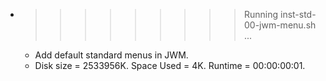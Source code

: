 * >>>>>>>>> Running inst-std-00-jwm-menu.sh ...
  * Add default standard menus in JWM.
  * Disk size = 2533956K. Space Used = 4K. Runtime = 00:00:00:01.
